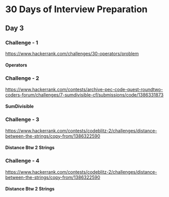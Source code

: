 # 30 Days of Interview Preparation

## Day 3

### Challenge - 1
https://www.hackerrank.com/challenges/30-operators/problem
#### Operators

### Challenge - 2
https://www.hackerrank.com/contests/archive-pec-code-quest-roundtwo-coders-forum/challenges/7-sumdivisible-cf/submissions/code/1386331873
#### SumDivisible

### Challenge - 3
https://www.hackerrank.com/contests/codeblitz-2/challenges/distance-between-the-strings/copy-from/1386322590
#### Distance Btw 2 Strings

### Challenge - 4
https://www.hackerrank.com/contests/codeblitz-2/challenges/distance-between-the-strings/copy-from/1386322590
#### Distance Btw 2 Strings
